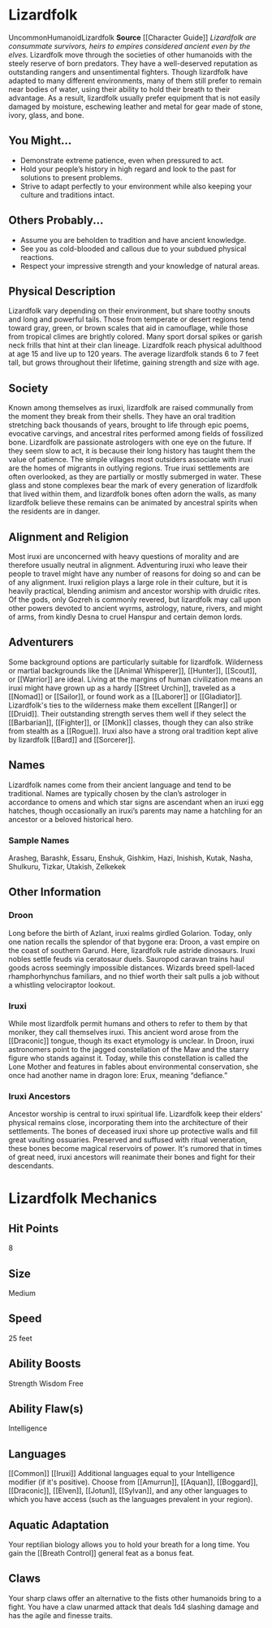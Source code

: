 ﻿---
ability:
- Strength
- Wisdom
- Free
ability_boost:
- Strength
- Wisdom
- Free
ability_flaw:
- Intelligence
hp: '8'
id: '15'
land_speed: '25'
language:
- '[[DATABASE/language/Common|Common]]'
- '[[DATABASE/language/Iruxi|Iruxi]]'
max_speed: '25'
name: Lizardfolk
rarity: Uncommon
size: Medium
source: '[[DATABASE/source/Character Guide|Character Guide]]'
speed:
- 25 feet
trait:
- '[[DATABASE/trait/Humanoid|Humanoid]]'
- '[[DATABASE/trait/Lizardfolk|Lizardfolk]]'
- '[[DATABASE/trait/Uncommon|Uncommon]]'
type: Ancestry
vision: null

---
# Lizardfolk

<span class="trait-uncommon item-trait">Uncommon</span><span class="item-trait">Humanoid</span><span class="item-trait">Lizardfolk</span>
**Source** [[Character Guide]] 
_Lizardfolk are consummate survivors, heirs to empires considered ancient even by the elves._
Lizardfolk move through the societies of other humanoids with the steely reserve of born predators. They have a well-deserved reputation as outstanding rangers and unsentimental fighters. Though lizardfolk have adapted to many different environments, many of them still prefer to remain near bodies of water, using their ability to hold their breath to their advantage. As a result, lizardfolk usually prefer equipment that is not easily damaged by moisture, eschewing leather and metal for gear made of stone, ivory, glass, and bone.

## You Might...

* Demonstrate extreme patience, even when pressured to act. 
* Hold your people’s history in high regard and look to the past for solutions to present problems. 
* Strive to adapt perfectly to your environment while also keeping your culture and traditions intact.

## Others Probably...

* Assume you are beholden to tradition and have ancient knowledge. 
* See you as cold-blooded and callous due to your subdued physical reactions. 
* Respect your impressive strength and your knowledge of natural areas.

## Physical Description

Lizardfolk vary depending on their environment, but share toothy snouts and long and powerful tails. Those from temperate or desert regions tend toward gray, green, or brown scales that aid in camouflage, while those from tropical climes are brightly colored. Many sport dorsal spikes or garish neck frills that hint at their clan lineage. Lizardfolk reach physical adulthood at age 15 and live up to 120 years. The average lizardfolk stands 6 to 7 feet tall, but grows throughout their lifetime, gaining strength and size with age.

## Society

Known among themselves as iruxi, lizardfolk are raised communally from the moment they break from their shells. They have an oral tradition stretching back thousands of years, brought to life through epic poems, evocative carvings, and ancestral rites performed among fields of fossilized bone. Lizardfolk are passionate astrologers with one eye on the future. If they seem slow to act, it is because their long history has taught them the value of patience.
 The simple villages most outsiders associate with iruxi are the homes of migrants in outlying regions. True iruxi settlements are often overlooked, as they are partially or mostly submerged in water. These glass and stone complexes bear the mark of every generation of lizardfolk that lived within them, and lizardfolk bones often adorn the walls, as many lizardfolk believe these remains can be animated by ancestral spirits when the residents are in danger.

## Alignment and Religion

Most iruxi are unconcerned with heavy questions of morality and are therefore usually neutral in alignment. Adventuring iruxi who leave their people to travel might have any number of reasons for doing so and can be of any alignment. Iruxi religion plays a large role in their culture, but it is heavily practical, blending animism and ancestor worship with druidic rites. Of the gods, only Gozreh is commonly revered, but lizardfolk may call upon other powers devoted to ancient wyrms, astrology, nature, rivers, and might of arms, from kindly Desna to cruel Hanspur and certain demon lords.

## Adventurers

Some background options are particularly suitable for lizardfolk. Wilderness or martial backgrounds like the [[Animal Whisperer]], [[Hunter]], [[Scout]], or [[Warrior]] are ideal. Living at the margins of human civilization means an iruxi might have grown up as a hardy [[Street Urchin]], traveled as a [[Nomad]] or [[Sailor]], or found work as a [[Laborer]] or [[Gladiator]]. Lizardfolk's ties to the wilderness make them excellent [[Ranger]] or [[Druid]]. Their outstanding strength serves them well if they select the [[Barbarian]], [[Fighter]], or [[Monk]] classes, though they can also strike from stealth as a [[Rogue]]. Iruxi also have a strong oral tradition kept alive by lizardfolk [[Bard]] and [[Sorcerer]].

## Names

Lizardfolk names come from their ancient language and tend to be traditional. Names are typically chosen by the clan’s astrologer in accordance to omens and which star signs are ascendant when an iruxi egg hatches, though occasionally an iruxi’s parents may name a hatchling for an ancestor or a beloved historical hero.

### Sample Names

Arasheg, Barashk, Essaru, Enshuk, Gishkim, Hazi, Inishish, Kutak, Nasha, Shulkuru, Tizkar, Utakish, Zelkekek

## Other Information

### Droon

Long before the birth of Azlant, iruxi realms girdled Golarion. Today, only one nation recalls the splendor of that bygone era: Droon, a vast empire on the coast of southern Garund. Here, lizardfolk rule astride dinosaurs. Iruxi nobles settle feuds via ceratosaur duels. Sauropod caravan trains haul goods across seemingly impossible distances. Wizards breed spell-laced rhamphorhynchus familiars, and no thief worth their salt pulls a job without a whistling velociraptor lookout.

### Iruxi

While most lizardfolk permit humans and others to refer to them by that moniker, they call themselves iruxi. This ancient word arose from the [[Draconic]] tongue, though its exact etymology is unclear. In Droon, iruxi astronomers point to the jagged constellation of the Maw and the starry figure who stands against it. Today, while this constellation is called the Lone Mother and features in fables about environmental conservation, she once had another name in dragon lore: Erux, meaning “defiance.”

### Iruxi Ancestors

Ancestor worship is central to iruxi spiritual life. Lizardfolk keep their elders' physical remains close, incorporating them into the architecture of their settlements. The bones of deceased iruxi shore up protective walls and fill great vaulting ossuaries. Preserved and suffused with ritual veneration, these bones become magical reservoirs of power. It's rumored that in times of great need, iruxi ancestors will reanimate their bones and fight for their descendants.

# Lizardfolk Mechanics

## Hit Points

8

## Size

Medium

## Speed

25 feet

## Ability Boosts

Strength
Wisdom
Free

## Ability Flaw(s)

Intelligence

## Languages

[[Common]]
[[Iruxi]]
Additional languages equal to your Intelligence modifier (if it's positive). Choose from [[Amurrun]], [[Aquan]], [[Boggard]], [[Draconic]], [[Elven]], [[Jotun]], [[Sylvan]], and any other languages to which you have access (such as the languages prevalent in your region).

## Aquatic Adaptation

Your reptilian biology allows you to hold your breath for a long time. You gain the [[Breath Control]] general feat as a bonus feat.

## Claws

Your sharp claws offer an alternative to the fists other humanoids bring to a fight. You have a claw unarmed attack that deals 1d4 slashing damage and has the agile and finesse traits.